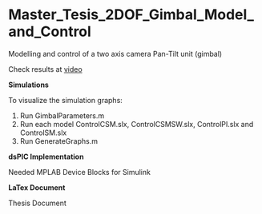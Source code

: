 # Master_Tesis_2DOF_Gimbal_Model_and_Control
Modelling and control of a two axis camera Pan-Tilt unit (gimbal)

Check results at [video](https://youtu.be/UOXjcZ1aPac)

**Simulations**

To visualize the simulation graphs:

1. Run GimbalParameters.m
2. Run each model ControlCSM.slx, ControlCSMSW.slx, ControlPI.slx and ControlSM.slx
3. Run GenerateGraphs.m

**dsPIC Implementation**

Needed MPLAB Device Blocks for Simulink

**LaTex Document**

Thesis Document

